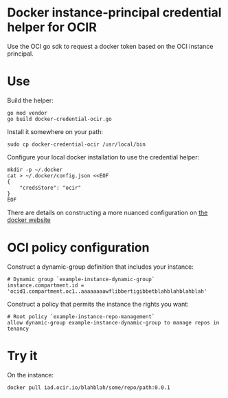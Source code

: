 # Docker instance-principal credential helper for OCIR

Use the OCI go sdk to request a docker token based on the OCI instance principal.

# Use

Build the helper:

    go mod vendor
    go build docker-credential-ocir.go

Install it somewhere on your path:

    sudo cp docker-credential-ocir /usr/local/bin

Configure your local docker installation to use the credential helper:

    mkdir -p ~/.docker
    cat > ~/.docker/config.json <<EOF
    {
        "credsStore": "ocir"
    }
    EOF

There are details on constructing a more nuanced configuration on
[the docker website](https://docs.docker.com/engine/reference/commandline/login/)

# OCI policy configuration

Construct a dynamic-group definition that includes your instance:

    # Dynamic group `example-instance-dynamic-group`
    instance.compartment.id = 'ocid1.compartment.oc1..aaaaaaaawflibbertigibbetblahblahblahblah'

Construct a policy that permits the instance the rights you want:

    # Root policy `example-instance-repo-management`
    allow dynamic-group example-instance-dynamic-group to manage repos in tenancy

# Try it

On the instance:

    docker pull iad.ocir.io/blahblah/some/repo/path:0.0.1

